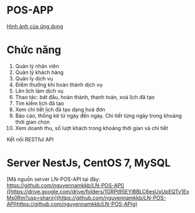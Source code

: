 # POS-APP
[Hình ảnh của ứng dụng](https://drive.google.com/drive/folders/1GRPt95EYjBBLC6esUxUpEQTv1ExMs0Rm?usp=sharing)

# Chức năng
1. Quản lý nhân viên
2. Quản lý khách hàng
3. Quản ly dịch vụ
4. Điểm thưởng khi hoàn thành dịch vụ
5. Lên lịch làm dịch vụ
6. Thao tác: bát đầu, hoàn thành, thanh toán, xoá lịch đã tạo
7. Tìm kiếm lịch đã tạo
8. Xem chi tiết lịch đã tạo dạng hoá đơn
9. Báo cáo, thống kê từ ngày đến ngày. Chi tiết từng ngày trong khoảng thời gian chọn
10. Xem doanh thu, số lượt khách trong khoảng thời gian và chi tiết

Kết nối RESTful API

# Server NestJs, CentOS 7, MySQL
[Mã nguồn server LN-POS-API tại đây: https://github.com/nguyennamkkb/LN-POS-API]([https://drive.google.com/drive/folders/1GRPt95EYjBBLC6esUxUpEQTv1ExMs0Rm?usp=sharin](https://github.com/nguyennamkkb/LN-POS-API)https://github.com/nguyennamkkb/LN-POS-APIg)
